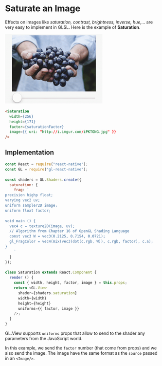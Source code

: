 # Saturate an Image

Effects on images like *saturation, contrast, brightness, inverse, hue,...* are very easy to implement in GLSL. Here is the example of **Saturation**.

![](2.gif)

```html
<Saturation
  width={256}
  height={171}
  factor={saturationFactor}
  image={{ uri: "http://i.imgur.com/iPKTONG.jpg" }}
/>
```

## Implementation

```js
const React = require("react-native");
const GL = require("gl-react-native");

const shaders = GL.Shaders.create({
  saturation: {
    frag: `
precision highp float;
varying vec2 uv;
uniform sampler2D image;
uniform float factor;

void main () {
  vec4 c = texture2D(image, uv);
  // Algorithm from Chapter 16 of OpenGL Shading Language
  const vec3 W = vec3(0.2125, 0.7154, 0.0721);
  gl_FragColor = vec4(mix(vec3(dot(c.rgb, W)), c.rgb, factor), c.a);
}
    `
  }
});

class Saturation extends React.Component {
  render () {
    const { width, height, factor, image } = this.props;
    return <GL.View
      shader={shaders.saturation}
      width={width}
      height={height}
      uniforms={{ factor, image }}
    />;
  }
}
```

GL.View supports `uniforms` props that allow to send to the shader any parameters from the JavaScript world.

In this example, we send the `factor` number (that come from props) and we also send the image.
The image have the same format as the `source` passed in an `<Image/>`.
